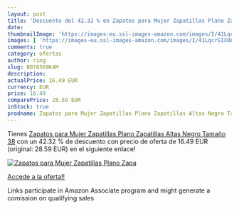 ```yaml
---
layout: post
title: 'Descuento del 42.32 % en Zapatos para Mujer Zapatillas Plano Zapa'
date: 
thumbnailImage: 'https://images-eu.ssl-images-amazon.com/images/I/41LqcrGIX0L._SL200_.jpg'
images: [ 'https://images-eu.ssl-images-amazon.com/images/I/41LqcrGIX0L._SL200_.jpg' ]
comments: true
category: ofertas
author: ring
slug: B078569K4M
description:
actualPrice: 16.49 EUR
currency: EUR
price: 16.49
comparePrice: 28.59 EUR
inStock: true
prodname: Zapatos para Mujer Zapatillas Plano Zapatillas Altas Negro Tamaño 38
---
```


Tienes [Zapatos para Mujer Zapatillas Plano Zapatillas Altas Negro Tamaño 38](https://www.amazon.es/dp/B078569K4M/?tag=tolees-21) con un 42.32 % de descuento con precio de oferta de 16.49 EUR (original: 28.59 EUR) en el siguiente enlace!

[![Zapatos para Mujer Zapatillas Plano Zapa](https://images-eu.ssl-images-amazon.com/images/I/41LqcrGIX0L._SL200_.jpg)](https://www.amazon.es/dp/B078569K4M/?tag=tolees-21)

[Accede a la oferta!!](https://www.amazon.es/dp/B078569K4M/?tag=tolees-21)

Links participate in Amazon Associate program and might generate a comission on qualifying sales


